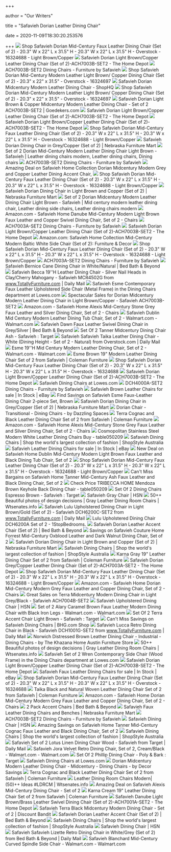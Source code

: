 +++
        
author = "Our Writers"
        
title = "Safavieh Dorian Leather Dining Chair"
        
date = 2020-11-09T18:30:20.253576
        
+++
[ ![](https://ak1.ostkcdn.com/images/products/is/images/direct/d855366d272a257a149c8986b62094c964b9a498/Safavieh-Dorian-Mid-Century-Faux-Leather-Dining-Chair-%28Set-of-2%29.jpg)](https://ak1.ostkcdn.com/images/products/is/images/direct/d855366d272a257a149c8986b62094c964b9a498/Safavieh-Dorian-Mid-Century-Faux-Leather-Dining-Chair-%28Set-of-2%29.jpg) Shop Safavieh Dorian Mid-Century Faux Leather Dining Chair (Set of 2) -  20.3" W x 22" L x 31.5" H - 20.3" W x 22" L x 31.5" H - Overstock -  16324688 - Light Brown/Copper
[ ![](https://images.homedepot-static.com/productImages/1665a10b-314c-409d-af0f-61b4b68fb77b/svn/light-brown-and-copper-safavieh-accent-chairs-ach7003b-set2-64_600.jpg)](https://images.homedepot-static.com/productImages/1665a10b-314c-409d-af0f-61b4b68fb77b/svn/light-brown-and-copper-safavieh-accent-chairs-ach7003b-set2-64_600.jpg) Safavieh Dorian Light Brown/Copper Leather Dining Chair (Set of  2)-ACH7003B-SET2 - The Home Depot
[ ![](https://cdn.safavieh.com/furniture/ach/zoom/ach7003b-front.jpg)](https://cdn.safavieh.com/furniture/ach/zoom/ach7003b-front.jpg) ACH7003B-SET2 Dining Chairs - Furniture by Safavieh
[ ![](https://ak1.ostkcdn.com/images/products/16324697/Safavieh-Dorian-Mid-Century-Modern-Leather-Light-Brown-Copper-Dining-Chair-Set-of-2-af967920-d6f6-499e-82d1-1c3c68efa1de_600.jpg?impolicy=medium)](https://ak1.ostkcdn.com/images/products/16324697/Safavieh-Dorian-Mid-Century-Modern-Leather-Light-Brown-Copper-Dining-Chair-Set-of-2-af967920-d6f6-499e-82d1-1c3c68efa1de_600.jpg?impolicy=medium) Shop Safavieh Dorian Mid-Century Modern Leather Light Brown/ Copper Dining  Chair (Set of 2) - 20.3" x 22" x 31.5" - Overstock - 16324697
[ ![](https://images.shophq.com/is/image/ShopHQ/494-277?DefaultImage=1&$400x400_jpg$)](https://images.shophq.com/is/image/ShopHQ/494-277?DefaultImage=1&$400x400_jpg$) Safavieh Dorian Midcentury Modern Leather Dining Chair - ShopHQ
[ ![](https://ak1.ostkcdn.com/images/products/16324697/Safavieh-Dorian-Mid-Century-Modern-Leather-Light-Brown-Copper-Dining-Chair-Set-of-2-a686d519-ea1f-4161-b97c-230d93d062de_600.jpg?impolicy=medium)](https://ak1.ostkcdn.com/images/products/16324697/Safavieh-Dorian-Mid-Century-Modern-Leather-Light-Brown-Copper-Dining-Chair-Set-of-2-a686d519-ea1f-4161-b97c-230d93d062de_600.jpg?impolicy=medium) Shop Safavieh Dorian Mid-Century Modern Leather Light Brown/ Copper Dining  Chair (Set of 2) - 20.3" x 22" x 31.5" - Overstock - 16324697
[ ![](https://res-1.cloudinary.com/goedeker-staging/image/upload/d_not-avl.jpg/e_trim/c_lpad,dpr_1.0,f_auto,h_560,q_auto,w_700/media/catalog/product/s/a/safavieh-ach7003b-set2_3.jpg)](https://res-1.cloudinary.com/goedeker-staging/image/upload/d_not-avl.jpg/e_trim/c_lpad,dpr_1.0,f_auto,h_560,q_auto,w_700/media/catalog/product/s/a/safavieh-ach7003b-set2_3.jpg) Safavieh Dorian Light Brown & Copper Midcentury Modern Leather Dining Chair  - Set of 2 ACH7003B-SET2 | Goedekers.com
[ ![](https://images.homedepot-static.com/productImages/27d4051a-c15c-472e-bda1-20f20720a30b/svn/light-brown-and-copper-safavieh-accent-chairs-ach7003b-set2-1f_600.jpg)](https://images.homedepot-static.com/productImages/27d4051a-c15c-472e-bda1-20f20720a30b/svn/light-brown-and-copper-safavieh-accent-chairs-ach7003b-set2-1f_600.jpg) Safavieh Dorian Light Brown/Copper Leather Dining Chair (Set of  2)-ACH7003B-SET2 - The Home Depot
[ ![](https://images.homedepot-static.com/productImages/fb9a0c1b-d149-49da-b791-6ec6ac6f6a0d/svn/light-brown-and-copper-safavieh-accent-chairs-ach7003b-set2-c3_600.jpg)](https://images.homedepot-static.com/productImages/fb9a0c1b-d149-49da-b791-6ec6ac6f6a0d/svn/light-brown-and-copper-safavieh-accent-chairs-ach7003b-set2-c3_600.jpg) Safavieh Dorian Light Brown/Copper Leather Dining Chair (Set of  2)-ACH7003B-SET2 - The Home Depot
[ ![](https://ak1.ostkcdn.com/images/products/is/images/direct/d485bacc17d95337f8d00ea783119a3ff366d6ca/Safavieh-Dorian-Mid-Century-Faux-Leather-Dining-Chair-%28Set-of-2%29.jpg?impolicy=medium)](https://ak1.ostkcdn.com/images/products/is/images/direct/d485bacc17d95337f8d00ea783119a3ff366d6ca/Safavieh-Dorian-Mid-Century-Faux-Leather-Dining-Chair-%28Set-of-2%29.jpg?impolicy=medium) Shop Safavieh Dorian Mid-Century Faux Leather Dining Chair (Set of 2) -  20.3" W x 22" L x 31.5" H - 20.3" W x 22" L x 31.5" H - Overstock -  16324688 - Light Brown/Copper
[ ![](https://www.nfm.com/productimages/52356698/7/l)](https://www.nfm.com/productimages/52356698/7/l) Safavieh Dorian Dining Chair in Grey/Copper (Set of 2) | Nebraska Furniture  Mart
[ ![](https://i.pinimg.com/564x/d1/8d/2a/d18d2a07345fa1e07f5efd771a7775bd.jpg)](https://i.pinimg.com/564x/d1/8d/2a/d18d2a07345fa1e07f5efd771a7775bd.jpg) Set of 2 Dorian Mid-Century Modern Leather Dining Chair Light Brown -  Safavieh | Leather dining chairs modern, Leather dining chairs, Dining  chairs
[ ![](https://cdn.safavieh.com/furniture/ach/zoom/ach7003b-leg.jpg)](https://cdn.safavieh.com/furniture/ach/zoom/ach7003b-leg.jpg) ACH7003B-SET2 Dining Chairs - Furniture by Safavieh
[ ![](https://images.prod.meredith.com/product/5d1d5167188ef118c9d8eda3983df30e/1580810547260/l/safavieh-home-collection-dorian-midcentury-modern-grey-and-copper-leather-dining-accent-chair)](https://images.prod.meredith.com/product/5d1d5167188ef118c9d8eda3983df30e/1580810547260/l/safavieh-home-collection-dorian-midcentury-modern-grey-and-copper-leather-dining-accent-chair) Amazing Deal on Safavieh Home Collection Dorian Midcentury Modern Grey and  Copper Leather Dining Accent Chair,
[ ![](https://ak1.ostkcdn.com/images/products/is/images/direct/2415ee31c869383d94eae5b6bae61f413f4cf2de/Safavieh-Dorian-Mid-Century-Faux-Leather-Dining-Chair-%28Set-of-2%29.jpg?impolicy=medium)](https://ak1.ostkcdn.com/images/products/is/images/direct/2415ee31c869383d94eae5b6bae61f413f4cf2de/Safavieh-Dorian-Mid-Century-Faux-Leather-Dining-Chair-%28Set-of-2%29.jpg?impolicy=medium) Shop Safavieh Dorian Mid-Century Faux Leather Dining Chair (Set of 2) -  20.3" W x 22" L x 31.5" H - 20.3" W x 22" L x 31.5" H - Overstock -  16324688 - Light Brown/Copper
[ ![](https://www.nfm.com/productimages/53266342/8/l)](https://www.nfm.com/productimages/53266342/8/l) Safavieh Dorian Dining Chair in Light Brown and Copper (Set of 2) |  Nebraska Furniture Mart
[ ![](https://i.pinimg.com/564x/34/61/4e/34614e62048d1b65ba14c26bada76410.jpg)](https://i.pinimg.com/564x/34/61/4e/34614e62048d1b65ba14c26bada76410.jpg) Set of 2 Dorian Midcentury Modern Leather Dining Chair Light Brown -  Safavieh | Mid century modern leather dining chair, Leather dining side  chairs, Leather dining chairs modern
[ ![](https://m.media-amazon.com/images/I/71HVYwM84dL._AC_UL400_.jpg)](https://m.media-amazon.com/images/I/71HVYwM84dL._AC_UL400_.jpg) Amazon.com - Safavieh Home Danube Mid-Century Modern Light Brown Faux  Leather and Copper Swivel Dining Chair, Set of 2 - Chairs
[ ![](https://cdn.safavieh.com/furniture/ach/zoom/ach7003a-detail.jpg)](https://cdn.safavieh.com/furniture/ach/zoom/ach7003a-detail.jpg) ACH7003A-SET2 Dining Chairs - Furniture by Safavieh
[ ![](https://images.homedepot-static.com/productImages/8ce0b44f-4104-44a7-9268-546a70a06894/svn/light-brown-and-copper-safavieh-accent-chairs-ach7003b-set2-44_600.jpg)](https://images.homedepot-static.com/productImages/8ce0b44f-4104-44a7-9268-546a70a06894/svn/light-brown-and-copper-safavieh-accent-chairs-ach7003b-set2-44_600.jpg) Safavieh Dorian Light Brown/Copper Leather Dining Chair (Set of  2)-ACH7003B-SET2 - The Home Depot
[ ![](https://images-na.ssl-images-amazon.com/images/I/91tr7vWBgzL._AC_SL1500_.jpg)](https://images-na.ssl-images-amazon.com/images/I/91tr7vWBgzL._AC_SL1500_.jpg) Amazon.com: Safavieh Home Collection Mid-Century Modern Baltic White Side  Chair (Set of 2): Furniture & Decor
[ ![](https://ak1.ostkcdn.com/images/products/is/images/direct/a6d5eb61f60e7983cd013742de17fa8d77129ae0/Safavieh-Dorian-Mid-Century-Faux-Leather-Dining-Chair-%28Set-of-2%29.jpg)](https://ak1.ostkcdn.com/images/products/is/images/direct/a6d5eb61f60e7983cd013742de17fa8d77129ae0/Safavieh-Dorian-Mid-Century-Faux-Leather-Dining-Chair-%28Set-of-2%29.jpg) Shop Safavieh Dorian Mid-Century Faux Leather Dining Chair (Set of 2) -  20.3" W x 22" L x 31.5" H - 20.3" W x 22" L x 31.5" H - Overstock -  16324688 - Light Brown/Copper
[ ![](https://cdn.safavieh.com/furniture/ach/zoom/ach7003a-leg.jpg)](https://cdn.safavieh.com/furniture/ach/zoom/ach7003a-leg.jpg) ACH7003A-SET2 Dining Chairs - Furniture by Safavieh
[ ![](https://b3h2.scene7.com/is/image/BedBathandBeyond/2020-07-22-16-19_dch9502a-side_imageset?$690$&wid=690&hei=690)](https://b3h2.scene7.com/is/image/BedBathandBeyond/2020-07-22-16-19_dch9502a-side_imageset?$690$&wid=690&hei=690) Safavieh Bernice Cane Dining Chair in White/Natural | Bed Bath & Beyond
[ ![](https://d1-pub.bizrate.com/image/obj/9818407544;sq=400)](https://d1-pub.bizrate.com/image/obj/9818407544;sq=400) Safavieh Becca 19''H Leather Dining Chair - Silver Nail Heads in  Clay/Cherry Mahogany - Safavieh MCR4502G from www.TotallyFurniture.com |  Daily Mail
[ ![](http://mobileimages.lowes.com/product/converted/889048/889048214903.jpg?size=pdhi)](http://mobileimages.lowes.com/product/converted/889048/889048214903.jpg?size=pdhi) Safavieh Esme Contemporary Faux Leather Upholstered Side Chair (Metal  Frame) in the Dining Chairs department at Lowes.com
[ ![](https://images.prod.meredith.com/product/fd9382f0d9e3a87b37b3f2782225b8b7/1558108812366/m/set-of-2-lynette-midcentury-modern-leather-swivel-dining-chair-light-brown-brass-safavieh)](https://images.prod.meredith.com/product/fd9382f0d9e3a87b37b3f2782225b8b7/1558108812366/m/set-of-2-lynette-midcentury-modern-leather-swivel-dining-chair-light-brown-brass-safavieh) Spectacular Sales for Dorian Midcentury Modern Leather Dining Chair in  Light Brown/Copper - Safavieh ACH7003B-SET2
[ ![](https://images-na.ssl-images-amazon.com/images/I/9129dh%2BiKNL._AC_SY355_.jpg)](https://images-na.ssl-images-amazon.com/images/I/9129dh%2BiKNL._AC_SY355_.jpg) Amazon.com - Safavieh Home Alexis Mid-Century Stone Grey Faux Leather and  Silver Dining Chair, Set of 2 - Chairs
[ ![](https://i5.walmartimages.com/asr/6bdda3f9-3289-4db5-bcaa-6833bbf483bd_1.db309cf54c56ef5acf65651c73971de2.jpeg)](https://i5.walmartimages.com/asr/6bdda3f9-3289-4db5-bcaa-6833bbf483bd_1.db309cf54c56ef5acf65651c73971de2.jpeg) Safavieh Dublin Mid Century Modern Leather Dining Tub Chair, Set of 2 -  Walmart.com - Walmart.com
[ ![](https://b3h2.scene7.com/is/image/BedBathandBeyond/135869362603867p?$690$&wid=690&hei=690)](https://b3h2.scene7.com/is/image/BedBathandBeyond/135869362603867p?$690$&wid=690&hei=690) Safavieh Dawn Faux Leather Swivel Dining Chair in Grey/Silver | Bed Bath &  Beyond
[ ![](https://target.scene7.com/is/image/Target/GUEST_c5645b2b-405e-4b12-bc3e-0ea4e8933266?wid=488&hei=488&fmt=pjpeg)](https://target.scene7.com/is/image/Target/GUEST_c5645b2b-405e-4b12-bc3e-0ea4e8933266?wid=488&hei=488&fmt=pjpeg) Set Of 2 Tanner Midcentury Dining Chair Ash - Safavieh : Target
[ ![](https://ak1.ostkcdn.com/images/products/is/images/direct/bbc5f30037e5807b9ad9fe6d460c9ba87143bfce/Safavieh-Taika-Leather-Dining-Chair---White.jpg)](https://ak1.ostkcdn.com/images/products/is/images/direct/bbc5f30037e5807b9ad9fe6d460c9ba87143bfce/Safavieh-Taika-Leather-Dining-Chair---White.jpg) Safavieh Safavieh Taika Leather Dining Chair - White (Dining Height - Set  of 2 - Natural) from Overstock.com | Daily Mail
[ ![](https://i5.walmartimages.com/asr/621173e2-5419-45b9-a22f-a5d1d752a111_1.f1e7ae66ef3f310f646822b010592e6a.jpeg)](https://i5.walmartimages.com/asr/621173e2-5419-45b9-a22f-a5d1d752a111_1.f1e7ae66ef3f310f646822b010592e6a.jpeg) Esme 19''H Mid Century Modern Leather Dining Chair, Set of 2 - Walmart.com  - Walmart.com
[ ![](https://d9dvmj2a7k2dc.cloudfront.net/catalog/product/cache/1/image/731x481/17f82f742ffe127f42dca9de82fb58b1/f/o/fox1705b-front_saf20201.jpg)](https://d9dvmj2a7k2dc.cloudfront.net/catalog/product/cache/1/image/731x481/17f82f742ffe127f42dca9de82fb58b1/f/o/fox1705b-front_saf20201.jpg) Esme Brown 19" Modern Leather Dining Chair Set of 2 from Safavieh | Coleman  Furniture
[ ![](https://ak1.ostkcdn.com/images/products/is/images/direct/6cea9d77e231ca334f94e4d16fc936c67859cc75/Safavieh_Dorian_MidCentury_Faux_Leather_Dining_Chair_Set_of_2__203_W_x_22_L_x_315_H__203_W_x_22_L_x_315_H.jpeg)](https://ak1.ostkcdn.com/images/products/is/images/direct/6cea9d77e231ca334f94e4d16fc936c67859cc75/Safavieh_Dorian_MidCentury_Faux_Leather_Dining_Chair_Set_of_2__203_W_x_22_L_x_315_H__203_W_x_22_L_x_315_H.jpeg) Shop Safavieh Dorian Mid-Century Faux Leather Dining Chair (Set of 2) -  20.3" W x 22" L x 31.5" H - 20.3" W x 22" L x 31.5" H - Overstock - 16324688
[ ![](https://images.homedepot-static.com/productImages/4d984e63-7eae-44a7-a3e1-44f08ea7d04f/svn/black-and-chrome-office-star-products-accent-chairs-ath51-b18-64_1000.jpg)](https://images.homedepot-static.com/productImages/4d984e63-7eae-44a7-a3e1-44f08ea7d04f/svn/black-and-chrome-office-star-products-accent-chairs-ath51-b18-64_1000.jpg) Safavieh Dorian Light Brown/Copper Leather Dining Chair (Set of  2)-ACH7003B-SET2 - The Home Depot
[ ![](https://mobileimages.lowes.com/product/converted/683726/683726548652.jpg?size=xl)](https://mobileimages.lowes.com/product/converted/683726/683726548652.jpg?size=xl) Safavieh Dining Chairs at Lowes.com
[ ![](https://cdn.safavieh.com/furniture/dch/zoom/dch4000a-set2-front.jpg)](https://cdn.safavieh.com/furniture/dch/zoom/dch4000a-set2-front.jpg) DCH4000A-SET2 Dining Chairs - Furniture by Safavieh
[ ![](https://i.ebayimg.com/thumbs/images/g/QboAAOSw8pFfgg68/s-l225.jpg)](https://i.ebayimg.com/thumbs/images/g/QboAAOSw8pFfgg68/s-l225.jpg) Safavieh Brown Leather Chairs for sale | In Stock | eBay
[ ![](https://images.prod.meredith.com/product/536c9b100e2ea994f615ba874ca17030/1591265137893/m/safavieh-home-esme-mid-century-modern-dark-brown-faux-leather-dining-chair-set-of-2)](https://images.prod.meredith.com/product/536c9b100e2ea994f615ba874ca17030/1591265137893/m/safavieh-home-esme-mid-century-modern-dark-brown-faux-leather-dining-chair-set-of-2) Find Savings on Safavieh Esme Faux-Leather Dining Chair 2-piece Set, Brown
[ ![](https://www.nfm.com/productimages/52356698/3/l)](https://www.nfm.com/productimages/52356698/3/l) Safavieh Dorian Dining Chair in Grey/Copper (Set of 2) | Nebraska Furniture  Mart
[ ![](https://st.hzcdn.com/simgs/6e11f5fe0be6519c_4-4184/home-design.jpg)](https://st.hzcdn.com/simgs/6e11f5fe0be6519c_4-4184/home-design.jpg) Dorian Chair - Transitional - Dining Chairs - by Dazzling Spaces
[ ![](https://d9dvmj2a7k2dc.cloudfront.net/catalog/product/cache/1/image/731x481/17f82f742ffe127f42dca9de82fb58b1/a/c/ach7004d-set2-front_saf20201.jpg)](https://d9dvmj2a7k2dc.cloudfront.net/catalog/product/cache/1/image/731x481/17f82f742ffe127f42dca9de82fb58b1/a/c/ach7004d-set2-front_saf20201.jpg) Terra Cognac and Black Leather Dining Chair Set of 2 from Safavieh |  Coleman Furniture
[ ![](https://m.media-amazon.com/images/I/71SnJBJel-L._AC_UL400_.jpg)](https://m.media-amazon.com/images/I/71SnJBJel-L._AC_UL400_.jpg) Amazon.com - Safavieh Home Alexis Mid-Century Stone Grey Faux Leather and  Silver Dining Chair, Set of 2 - Chairs
[ ![](http://ak1.ostkcdn.com/images/products/7602716/Cosmopolitan-Stainless-Steel-Modern-White-Leather-Dining-Chairs-Set-of-2-3941ce84-947a-4500-bc7b-68b1ccb9bea0_320.jpg)](http://ak1.ostkcdn.com/images/products/7602716/Cosmopolitan-Stainless-Steel-Modern-White-Leather-Dining-Chairs-Set-of-2-3941ce84-947a-4500-bc7b-68b1ccb9bea0_320.jpg) Cosmopolitan Stainless Steel Modern White Leather Dining Chairs Buy -  table050209
[ ![](https://img.shopstyle-cdn.com/sim/dd/a7/dda78f20937f26b6518765e9c866e20c_xlarge/safavieh-giani-retro-dining-chair.jpg)](https://img.shopstyle-cdn.com/sim/dd/a7/dda78f20937f26b6518765e9c866e20c_xlarge/safavieh-giani-retro-dining-chair.jpg) Safavieh Dining Chairs | Shop the world's largest collection of fashion |  ShopStyle Australia
[ ![](https://i.ebayimg.com/thumbs/images/g/j4gAAOSwWHBaBOcX/s-l225.jpg)](https://i.ebayimg.com/thumbs/images/g/j4gAAOSwWHBaBOcX/s-l225.jpg) Safavieh Leather Dining Chairs for sale | In Stock | eBay
[ ![](https://images.prod.meredith.com/product/24a29b6cb99dce025e46f4e8342a4843/1591265716210/l/safavieh-home-dublin-mid-century-modern-light-brown-faux-leather-and-black-dining-tub-chair-set-of-2)](https://images.prod.meredith.com/product/24a29b6cb99dce025e46f4e8342a4843/1591265716210/l/safavieh-home-dublin-mid-century-modern-light-brown-faux-leather-and-black-dining-tub-chair-set-of-2) New Deal on Safavieh Home Dublin Mid-Century Modern Light Brown Faux Leather  and Black Dining Tub Chair, Set of 2
[ ![](https://ak1.ostkcdn.com/images/products/is/images/direct/e8cb142fbe45a7b5f70209f05df6fe030199f625/Safavieh-Dorian-Mid-Century-Faux-Leather-Dining-Chair-%28Set-of-2%29.jpg?impolicy=medium)](https://ak1.ostkcdn.com/images/products/is/images/direct/e8cb142fbe45a7b5f70209f05df6fe030199f625/Safavieh-Dorian-Mid-Century-Faux-Leather-Dining-Chair-%28Set-of-2%29.jpg?impolicy=medium) Shop Safavieh Dorian Mid-Century Faux Leather Dining Chair (Set of 2) -  20.3" W x 22" L x 31.5" H - 20.3" W x 22" L x 31.5" H - Overstock -  16324688 - Light Brown/Copper
[ ![](https://images.prod.meredith.com/product/0a1936ac914b5a3654a64c454ca542cc/1591264947039/l/safavieh-home-tanner-mid-century-ash-faux-leather-and-black-dining-chair-set-of-2)](https://images.prod.meredith.com/product/0a1936ac914b5a3654a64c454ca542cc/1591264947039/l/safavieh-home-tanner-mid-century-ash-faux-leather-and-black-dining-chair-set-of-2) Can't Miss Bargains on Safavieh Home Tanner Mid-Century Ash Faux Leather  and Black Dining Chair, Set of 2
[ ![](http://ak1.ostkcdn.com/images/products/5288209/Tribecca-Home-Mendoza-Brown-Keyhole-Back-Dining-Chair-dfee6b7d-8f32-4773-8833-d8b013d48248_320.jpg)](http://ak1.ostkcdn.com/images/products/5288209/Tribecca-Home-Mendoza-Brown-Keyhole-Back-Dining-Chair-dfee6b7d-8f32-4773-8833-d8b013d48248_320.jpg) Check Price TRIBECCA HOME Mendoza Brown Keyhole Back Dining Chair -  table050209
[ ![](https://target.scene7.com/is/image/Target/GUEST_38dc5e20-5c40-44ed-bab1-daf755c48de1?wid=488&hei=488&fmt=pjpeg)](https://target.scene7.com/is/image/Target/GUEST_38dc5e20-5c40-44ed-bab1-daf755c48de1?wid=488&hei=488&fmt=pjpeg) Set Of 2 Dining Chairs Espresso Brown - Safavieh : Target
[ ![](https://i01.hsncdn.com/is/image/HomeShoppingNetwork/prodgrid230/safavieh-lucca-retro-black-dining-chair-2-pack-d-20200227092748843~9469767w_019.jpg)](https://i01.hsncdn.com/is/image/HomeShoppingNetwork/prodgrid230/safavieh-lucca-retro-black-dining-chair-2-pack-d-20200227092748843~9469767w_019.jpg) Safavieh Gray Chair | HSN
[ ![](https://ak1.ostkcdn.com/images/products/6585119/Safavieh-Mid-Century-Dining-Jazzy-Bonded-Leather-Grey-Dining-Chairs-Set-of-2-cff8bcee-0b7e-4486-a2ef-2c479cc36f18_600.jpeg)](https://ak1.ostkcdn.com/images/products/6585119/Safavieh-Mid-Century-Dining-Jazzy-Bonded-Leather-Grey-Dining-Chairs-Set-of-2-cff8bcee-0b7e-4486-a2ef-2c479cc36f18_600.jpeg) 50++ Beautiful photos of design decisions | Gray Leather Dining Room Chairs  | Wtsenates.info
[ ![](https://d4-pub.bizrate.com/image/obj/9818435583;sq=400)](https://d4-pub.bizrate.com/image/obj/9818435583;sq=400) Safavieh Lulu Upholstered Dining Chair in Light Brown/Gold (Set of 2) -  Safavieh DCH6200C-SET2 from www.TotallyFurniture.com | Daily Mail
[ ![](https://cdn.1stopbedrooms.com/media/catalog/product/cache/1/image/790x650/667cc8115599233893af4c0b7918c94e/l/u/lulu-upholstered-dining-chair-dch6200a-set-of-2_qb13233511.jpg)](https://cdn.1stopbedrooms.com/media/catalog/product/cache/1/image/790x650/667cc8115599233893af4c0b7918c94e/l/u/lulu-upholstered-dining-chair-dch6200a-set-of-2_qb13233511.jpg) Lulu Upholstered Dining Chair DCH6200A Set of 2 - 1StopBedrooms.
[ ![](https://b3h2.scene7.com/is/image/BedBathandBeyond/275386167840359p)](https://b3h2.scene7.com/is/image/BedBathandBeyond/275386167840359p) Safavieh Dorian Leather Accent Chair (Set of 2) | Bed Bath & Beyond
[ ![](https://images.prod.meredith.com/product/070df9903b66ee015115348e9b8253ff/1591264938962/l/safavieh-couture-home-forrest-mid-century-oxblood-leather-and-dark-walnut-dining-chair-set-of-2)](https://images.prod.meredith.com/product/070df9903b66ee015115348e9b8253ff/1591264938962/l/safavieh-couture-home-forrest-mid-century-oxblood-leather-and-dark-walnut-dining-chair-set-of-2) Savings on Safavieh Couture Home Forrest Mid-Century Oxblood Leather and  Dark Walnut Dining Chair, Set of 2
[ ![](https://www.nfm.com/productimages/53266342/3/l)](https://www.nfm.com/productimages/53266342/3/l) Safavieh Dorian Dining Chair in Light Brown and Copper (Set of 2) |  Nebraska Furniture Mart
[ ![](https://img.shopstyle-cdn.com/sim/a9/3b/a93b756bef2360129d864821c9c58700_xlarge/safavieh-set-of-2-minerva-wicker-dining-chairs.jpg)](https://img.shopstyle-cdn.com/sim/a9/3b/a93b756bef2360129d864821c9c58700_xlarge/safavieh-set-of-2-minerva-wicker-dining-chairs.jpg) Safavieh Dining Chairs | Shop the world's largest collection of fashion |  ShopStyle Australia
[ ![](https://d9dvmj2a7k2dc.cloudfront.net/catalog/product/cache/1/image/731x481/17f82f742ffe127f42dca9de82fb58b1/f/o/fox2009d-set2_saf20201.jpg)](https://d9dvmj2a7k2dc.cloudfront.net/catalog/product/cache/1/image/731x481/17f82f742ffe127f42dca9de82fb58b1/f/o/fox2009d-set2_saf20201.jpg) Karna Gray 19" Leather Dining Chair Set of 2 from Safavieh | Coleman  Furniture
[ ![](https://images.homedepot-static.com/productImages/cb8a2bc2-024e-44e3-b017-1735bb9ce6a1/svn/grey-and-copper-safavieh-accent-chairs-ach7003a-set2-d4_600.jpg)](https://images.homedepot-static.com/productImages/cb8a2bc2-024e-44e3-b017-1735bb9ce6a1/svn/grey-and-copper-safavieh-accent-chairs-ach7003a-set2-d4_600.jpg) Safavieh Dorian Grey/Copper Leather Dining Chair (Set of 2)-ACH7003A-SET2 -  The Home Depot
[ ![](https://ak1.ostkcdn.com/images/products/is/images/direct/9f320685c97d8bb517c90e0d3d60b04066e131bf/Safavieh-Dorian-Mid-Century-Faux-Leather-Dining-Chair-%28Set-of-2%29.jpg?impolicy=medium)](https://ak1.ostkcdn.com/images/products/is/images/direct/9f320685c97d8bb517c90e0d3d60b04066e131bf/Safavieh-Dorian-Mid-Century-Faux-Leather-Dining-Chair-%28Set-of-2%29.jpg?impolicy=medium) Shop Safavieh Dorian Mid-Century Faux Leather Dining Chair (Set of 2) -  20.3" W x 22" L x 31.5" H - 20.3" W x 22" L x 31.5" H - Overstock -  16324688 - Light Brown/Copper
[ ![](https://m.media-amazon.com/images/I/71lX+RFz+dL._AC_UL400_.jpg)](https://m.media-amazon.com/images/I/71lX+RFz+dL._AC_UL400_.jpg) Amazon.com - Safavieh Home Dorian Mid-Century Modern Grey Faux Leather and  Copper Dining Chair, Set of 2 - Chairs
[ ![](https://images.prod.meredith.com/product/fdc1e0c242fb7e95592aaca6b0b63924/1567872080066/l/terra-midcentury-modern-dining-chair-in-light-grey-black-safavieh-ach7004b-set2)](https://images.prod.meredith.com/product/fdc1e0c242fb7e95592aaca6b0b63924/1567872080066/l/terra-midcentury-modern-dining-chair-in-light-grey-black-safavieh-ach7004b-set2) Great Sales on Terra Midcentury Modern Dining Chair in Light Grey/Black -  Safavieh ACH7004B-SET2
[ ![](https://i03.hsncdn.com/is/image/HomeShoppingNetwork/prodgrid230/safavieh-jadis-woven-dining-chair-d-20190212120455173~8996966w_100.jpg)](https://i03.hsncdn.com/is/image/HomeShoppingNetwork/prodgrid230/safavieh-jadis-woven-dining-chair-d-20190212120455173~8996966w_100.jpg) Safavieh Upholstered Dining Chair | HSN
[ ![](https://i5.walmartimages.com/asr/49d3808a-9c8e-4243-a0c3-b816d6e700ec_1.27dd71c0c0c530e06afae1e78430a4d4.jpeg?odnWidth=612&odnHeight=612&odnBg=ffffff)](https://i5.walmartimages.com/asr/49d3808a-9c8e-4243-a0c3-b816d6e700ec_1.27dd71c0c0c530e06afae1e78430a4d4.jpeg?odnWidth=612&odnHeight=612&odnBg=ffffff) Set of 2 Alary Caramel Brown Faux Leather Modern Dining Chair with Black  Iron Legs - Walmart.com - Walmart.com
[ ![](https://target.scene7.com/is/image/Target/GUEST_befd2916-4f39-4fbf-a005-19fa396f26a7?wid=488&hei=488&fmt=pjpeg)](https://target.scene7.com/is/image/Target/GUEST_befd2916-4f39-4fbf-a005-19fa396f26a7?wid=488&hei=488&fmt=pjpeg) Set Of 2 Terra Accent Chair Light Brown - Safavieh : Target
[ ![](https://images.prod.meredith.com/product/a67f971e8dec9b5137b78134dfc18d47/1564675221202/m/safavieh-parker-dining-chair-set-of-2)](https://images.prod.meredith.com/product/a67f971e8dec9b5137b78134dfc18d47/1564675221202/m/safavieh-parker-dining-chair-set-of-2) Can't Miss Savings on Safavieh Dining Chairs | BHG.com Shop
[ ![](https://d3-pub.bizrate.com/image/obj/10581303950;sq=400)](https://d3-pub.bizrate.com/image/obj/10581303950;sq=400) Safavieh Lucca Retro Dining Chair in Black - Safavieh DCH1001G-SET2 from  www.TotallyFurniture.com | Daily Mail
[ ![](https://st.hzcdn.com/simgs/f6311b2609cfe99f_4-1362/home-design.jpg)](https://st.hzcdn.com/simgs/f6311b2609cfe99f_4-1362/home-design.jpg) Norwich Distressed Brown Leather Dining Chair - Industrial - Dining Chairs  - by The Khazana Home Austin Furniture Store
[ ![](http://st.houzz.com/simgs/8c8164bc01840cd9_4-8542/contemporary-dining-chairs.jpg)](http://st.houzz.com/simgs/8c8164bc01840cd9_4-8542/contemporary-dining-chairs.jpg) 50++ Beautiful photos of design decisions | Gray Leather Dining Room Chairs  | Wtsenates.info
[ ![](http://mobileimages.lowes.com/product/converted/889048/889048270534.jpg?size=pdhi)](http://mobileimages.lowes.com/product/converted/889048/889048270534.jpg?size=pdhi) Safavieh Set of 2 Wren Contemporary Side Chair (Wood Frame) in the Dining  Chairs department at Lowes.com
[ ![](https://images.homedepot-static.com/productImages/fd5d700b-471f-4712-9efc-cc5df0455f50/svn/light-brown-and-copper-safavieh-accent-chairs-ach7003b-set2-d4_600.jpg)](https://images.homedepot-static.com/productImages/fd5d700b-471f-4712-9efc-cc5df0455f50/svn/light-brown-and-copper-safavieh-accent-chairs-ach7003b-set2-d4_600.jpg) Safavieh Dorian Light Brown/Copper Leather Dining Chair (Set of  2)-ACH7003B-SET2 - The Home Depot
[ ![](https://i.ebayimg.com/thumbs/images/g/BGwAAOSwmZpfg~dp/s-l225.jpg)](https://i.ebayimg.com/thumbs/images/g/BGwAAOSwmZpfg~dp/s-l225.jpg) Safavieh Faux Leather Dining Chairs for sale | In Stock | eBay
[ ![](https://ak1.ostkcdn.com/images/products/is/images/direct/c216837db0078071935d2c2ccdd5a470f58ef6d2/Safavieh_Dorian_MidCentury_Faux_Leather_Dining_Chair_Set_of_2__203_W_x_22_L_x_315_H__203_W_x_22_L_x_315_H.jpeg)](https://ak1.ostkcdn.com/images/products/is/images/direct/c216837db0078071935d2c2ccdd5a470f58ef6d2/Safavieh_Dorian_MidCentury_Faux_Leather_Dining_Chair_Set_of_2__203_W_x_22_L_x_315_H__203_W_x_22_L_x_315_H.jpeg) Shop Safavieh Dorian Mid-Century Faux Leather Dining Chair (Set of 2) -  20.3" W x 22" L x 31.5" H - 20.3" W x 22" L x 31.5" H - Overstock - 16324688
[ ![](https://d9dvmj2a7k2dc.cloudfront.net/catalog/product/cache/1/image/731x481/17f82f742ffe127f42dca9de82fb58b1/d/c/dch4000c-set2-side_saf20201.jpg)](https://d9dvmj2a7k2dc.cloudfront.net/catalog/product/cache/1/image/731x481/17f82f742ffe127f42dca9de82fb58b1/d/c/dch4000c-set2-side_saf20201.jpg) Taika Black and Natural Woven Leather Dining Chair Set of 2 from Safavieh |  Coleman Furniture
[ ![](https://m.media-amazon.com/images/I/9103TgO8LjL._AC_SS350_.jpg)](https://m.media-amazon.com/images/I/9103TgO8LjL._AC_SS350_.jpg) Amazon.com - Safavieh Home Dorian Mid-Century Modern Grey Faux Leather and  Copper Dining Chair, Set of 2 - Chairs
[ ![](https://b3h2.scene7.com/is/image/BedBathandBeyond/328363768744663p?$imagePLP$&wid=256&hei=256)](https://b3h2.scene7.com/is/image/BedBathandBeyond/328363768744663p?$imagePLP$&wid=256&hei=256) 2 Pack Accent Chairs | Bed Bath & Beyond
[ ![](https://www.nfm.com/productimages/38830816/1/M/778EC916-70AC-480B-86B5-202589684361)](https://www.nfm.com/productimages/38830816/1/M/778EC916-70AC-480B-86B5-202589684361) Safavieh Faux Leather Dining Chairs and Benches | Nebraska Furniture Mart
[ ![](https://cdn.safavieh.com/furniture/ach/zoom/ach7003b-detail.jpg)](https://cdn.safavieh.com/furniture/ach/zoom/ach7003b-detail.jpg) ACH7003B-SET2 Dining Chairs - Furniture by Safavieh
[ ![](https://i04.hsncdn.com/is/image/HomeShoppingNetwork/prodgrid/safavieh-camden-spindle-dining-chair-d-2020022814523819~9472587w_alt44.jpg)](https://i04.hsncdn.com/is/image/HomeShoppingNetwork/prodgrid/safavieh-camden-spindle-dining-chair-d-2020022814523819~9472587w_alt44.jpg) Safavieh Dining Chair | HSN
[ ![](https://images.prod.meredith.com/product/3e65b494a8bced97d66b982868ad77b1/1591265084067/l/safavieh-home-tanner-mid-century-cognac-faux-leather-and-black-dining-chair-set-of-2)](https://images.prod.meredith.com/product/3e65b494a8bced97d66b982868ad77b1/1591265084067/l/safavieh-home-tanner-mid-century-cognac-faux-leather-and-black-dining-chair-set-of-2) Amazing Savings on Safavieh Home Tanner Mid-Century Cognac Faux Leather and  Black Dining Chair, Set of 2
[ ![](https://img.shopstyle-cdn.com/sim/53/cf/53cf13422df1218c0979ed8546008f69_xlarge/safavieh-silio-x-back-dining-chair.jpg)](https://img.shopstyle-cdn.com/sim/53/cf/53cf13422df1218c0979ed8546008f69_xlarge/safavieh-silio-x-back-dining-chair.jpg) Safavieh Dining Chairs | Shop the world's largest collection of fashion |  ShopStyle Australia
[ ![](https://target.scene7.com/is/image/Target/GUEST_2e4478b7-c5a5-4fae-b63f-53d50a4b75e1?wid=1000&hei=1000)](https://target.scene7.com/is/image/Target/GUEST_2e4478b7-c5a5-4fae-b63f-53d50a4b75e1?wid=1000&hei=1000) Safavieh Set of 2 Lotus Linen Dining Chair Wood - Safavieh from Target |  Daily Mail
[ ![](https://i5.walmartimages.com/asr/733c216b-d7e3-473e-8138-733bd12a219f_2.44006505fc5031e0734a2900bc3a654e.jpeg)](https://i5.walmartimages.com/asr/733c216b-d7e3-473e-8138-733bd12a219f_2.44006505fc5031e0734a2900bc3a654e.jpeg) Safavieh Jora Velvet Retro Dining Chair, Set of 2, Cream/Black -  Walmart.com - Walmart.com
[ ![](https://target.scene7.com/is/image/Target/GUEST_f6fd5925-3eec-44ac-b7fa-0a87270d0977?wid=488&hei=488&fmt=pjpeg)](https://target.scene7.com/is/image/Target/GUEST_f6fd5925-3eec-44ac-b7fa-0a87270d0977?wid=488&hei=488&fmt=pjpeg) Set Of 2 Phillip Dining Chair - Poly & Bark : Target
[ ![](https://mobileimages.lowes.com/product/converted/889048/889048270497.jpg?size=xl)](https://mobileimages.lowes.com/product/converted/889048/889048270497.jpg?size=xl) Safavieh Dining Chairs at Lowes.com
[ ![](https://st.hzcdn.com/fimgs/15716aed0a971bdf_2541-w300-h300-b1-p10--.jpg)](https://st.hzcdn.com/fimgs/15716aed0a971bdf_2541-w300-h300-b1-p10--.jpg) Dorian Midcentury Modern Leather Dining Chair - Midcentury - Dining Chairs  - by Decor Savings
[ ![](https://d9dvmj2a7k2dc.cloudfront.net/catalog/product/cache/1/image/731x481/17f82f742ffe127f42dca9de82fb58b1/a/c/ach7004d-set2-room_saf20201.jpg)](https://d9dvmj2a7k2dc.cloudfront.net/catalog/product/cache/1/image/731x481/17f82f742ffe127f42dca9de82fb58b1/a/c/ach7004d-set2-room_saf20201.jpg) Terra Cognac and Black Leather Dining Chair Set of 2 from Safavieh |  Coleman Furniture
[ ![](https://cdn.shopify.com/s/files/1/0326/0841/products/bjt_1753web-1.jpg?v=1551221309)](https://cdn.shopify.com/s/files/1/0326/0841/products/bjt_1753web-1.jpg?v=1551221309) Leather Dining Room Chairs Modern| (50)++ Ideas #LDRCM | Wtsenates.info
[ ![](https://images.prod.meredith.com/product/acdc162a2d47f1ee192dcb3c4e1f7620/1578153609785/l/safavieh-alexis-mid-century-dining-chair-set-of-2)](https://images.prod.meredith.com/product/acdc162a2d47f1ee192dcb3c4e1f7620/1578153609785/l/safavieh-alexis-mid-century-dining-chair-set-of-2) Amazing Deal on Safavieh Alexis Mid-Century Dining Chair - Set of 2
[ ![](https://d9dvmj2a7k2dc.cloudfront.net/catalog/product/f/o/fox2009e-room_saf20201.jpg)](https://d9dvmj2a7k2dc.cloudfront.net/catalog/product/f/o/fox2009e-room_saf20201.jpg) Karna Cream 19" Leather Dining Chair Set of 2 from Safavieh | Coleman  Furniture
[ ![](https://images.homedepot-static.com/productImages/f1d61a8b-dd8f-4cd1-9113-9128150ce67c/svn/light-brown-and-brass-safavieh-accent-chairs-ach7001a-set2-40_600.jpg)](https://images.homedepot-static.com/productImages/f1d61a8b-dd8f-4cd1-9113-9128150ce67c/svn/light-brown-and-brass-safavieh-accent-chairs-ach7001a-set2-40_600.jpg) Safavieh Danube Light Brown/Brass Leather Swivel Dining Chair (Set of  2)-ACH7001A-SET2 - The Home Depot
[ ![](https://s3-assets.discountbandit.com/media/images/products/sa5757155-Safavieh-ach7004aset2-00889048316065.jpg)](https://s3-assets.discountbandit.com/media/images/products/sa5757155-Safavieh-ach7004aset2-00889048316065.jpg) Safavieh Terra Black Midcentury Modern Dining Chair - Set of 2 | Discount  Bandit
[ ![](https://b3h2.scene7.com/is/image/BedBathandBeyond/160942563708608p)](https://b3h2.scene7.com/is/image/BedBathandBeyond/160942563708608p) Safavieh Dorian Leather Accent Chair (Set of 2) | Bed Bath & Beyond
[ ![](https://img.shopstyle-cdn.com/sim/2b/b8/2bb89b90bb9f914f1faf6a5e0e029a11_xlarge/safavieh-giani-retro-dining-chair.jpg)](https://img.shopstyle-cdn.com/sim/2b/b8/2bb89b90bb9f914f1faf6a5e0e029a11_xlarge/safavieh-giani-retro-dining-chair.jpg) Safavieh Dining Chairs | Shop the world's largest collection of fashion |  ShopStyle Australia
[ ![](https://i04.hsncdn.com/is/image/HomeShoppingNetwork/prodgrid/safavieh-camden-spindle-dining-chair-d-2020022814523799~9472587w_alt22.jpg)](https://i04.hsncdn.com/is/image/HomeShoppingNetwork/prodgrid/safavieh-camden-spindle-dining-chair-d-2020022814523799~9472587w_alt22.jpg) Safavieh Dining Chair | HSN
[ ![](https://b3h2.scene7.com/is/image/BedBathandBeyond/308145468744724p)](https://b3h2.scene7.com/is/image/BedBathandBeyond/308145468744724p) Safavieh Safavieh Lizette Retro Dining Chair in White/Grey (Set of 2) from  Bed Bath & Beyond | Daily Mail
[ ![](https://i5.walmartimages.com/asr/0a6d74da-34be-4579-8e5f-648c5475c99f_5.2ed6245b795a7929cda5676e61d0f039.jpeg?odnWidth=612&odnHeight=612&odnBg=ffffff)](https://i5.walmartimages.com/asr/0a6d74da-34be-4579-8e5f-648c5475c99f_5.2ed6245b795a7929cda5676e61d0f039.jpeg?odnWidth=612&odnHeight=612&odnBg=ffffff) Safavieh Blanchard Mid-Century Curved Spindle Side Chair - Walmart.com -  Walmart.com
